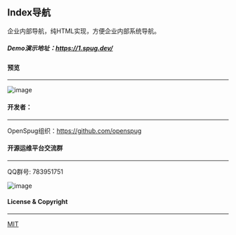 ## Index导航

企业内部导航，纯HTML实现，方便企业内部系统导航。

##### Demo演示地址：<https://1.spug.dev/>


#### 预览
----------------------------
![image](http://image.qbangmang.com/spug_index.png)

#### 开发者：
-----------
OpenSpug组织：https://github.com/openspug


#### 开源运维平台交流群
----------------------------
QQ群号: 783951751

![image](http://image.qbangmang.com/spug.png)

#### License & Copyright
----------------------------
[MIT](https://opensource.org/licenses/MIT)
